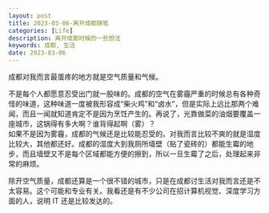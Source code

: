 ```yaml
---
layout: post
title: 2023-03-06-离开成都随笔
categories: [Life]
description: 离开成都时候的一些想法
keywords: 成都, 生活
date: 2023-03-06
---
```


成都对我而言最蛋疼的地方就是空气质量和气候。     

不是每个人都愿意忍受出门就一股味的。成都的空气在雾霾严重的时候总有各种奇怪的味道，这种味道一度被我形容成“柴火鸡”和“卤水”，但是实际上远比那两个难闻，而且一闻就知道肯定不是因为烹饪产生的。再说了，光靠做菜的油烟要覆盖一座城市，这锅得有多大啊？谁背得起啊（雾）？     
如果不是因为雾霾，成都的气候还是比较能忍受的。对我而言比较不爽的就是湿度比较大，其他都还好。成都的湿度大到我厕所墙壁（贴了瓷砖的）都能生霉的地步，而且墙壁又不是每个区域都能方便的擦到，所以一旦生霉了之后，处理起来非常的麻烦。      

除开空气质量，成都还算是一个很不错的城市，只是在成都讨生活对我而言还是不太容易。这个可能和专业有关。我看还是有不少公司在招计算机视觉、深度学习方面的人，说明 IT 还是比较发达的。



